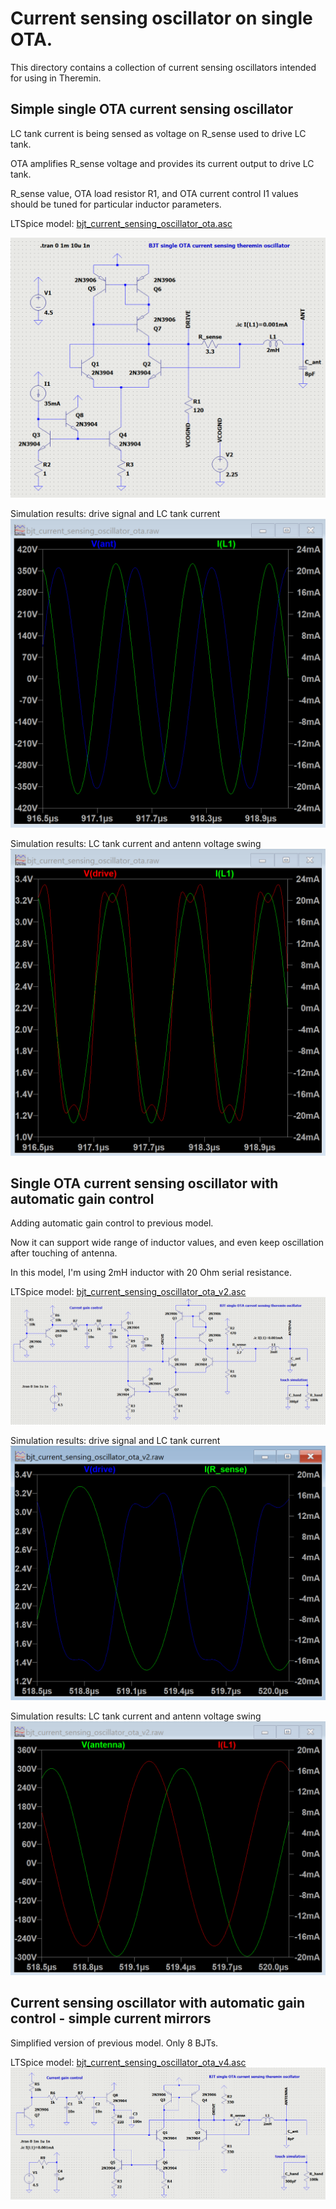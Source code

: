 Current sensing oscillator on single OTA.
=========================================

This directory contains a collection of current sensing oscillators intended for using in Theremin.


Simple single OTA current sensing oscillator
--------------------------------------------

LC tank current is being sensed as voltage on R_sense used to drive LC tank.

OTA amplifies R_sense voltage and provides its current output to drive LC tank.

R_sense value, OTA load resistor R1, and OTA current control I1 values should be tuned for particular inductor parameters.


LTSpice model: [bjt_current_sensing_oscillator_ota.asc](bjt_current_sensing_oscillator_ota.asc)

![Spice model](images/current_sensing_oscillator_ota_ltspice_model.png)

Simulation results: drive signal and LC tank current
![drive signal and LC tank current](images/current_sensing_oscillator_ota_ltspice_model_simulation_results_antenna_swing_and_lc_current.png)

Simulation results: LC tank current and antenn voltage swing
![LC tank current and antenn voltage swing](images/current_sensing_oscillator_ota_ltspice_model_simulation_results_drive_and_lc_tank_current.png)


Single OTA current sensing oscillator with automatic gain control
-----------------------------------------------------------------

Adding automatic gain control to previous model.

Now it can support wide range of inductor values, and even keep oscillation after touching of antenna.

In this model, I'm using 2mH inductor with 20 Ohm serial resistance.

LTSpice model: [bjt_current_sensing_oscillator_ota_v2.asc](bjt_current_sensing_oscillator_ota_v2.asc)
![Spice model](images/current_sensing_oscillator_ota_auto_gain_control_ltspice_model.png)

Simulation results: drive signal and LC tank current
![drive signal and LC tank current](images/current_sensing_oscillator_ota_auto_gain_control_ltspice_model_simulation_results_drive_and_lc_tank_current.png)

Simulation results: LC tank current and antenn voltage swing
![LC tank current and antenn voltage swing](images/current_sensing_oscillator_ota_auto_gain_control_ltspice_model_simulation_results_antenna_swing_and_lc_current.png)


Current sensing oscillator with automatic gain control - simple current mirrors
-------------------------------------------------------------------------------

Simplified version of previous model.
Only 8 BJTs.

LTSpice model: [bjt_current_sensing_oscillator_ota_v4.asc](bjt_current_sensing_oscillator_ota_v4.asc)
![Spice model](images/current_sensing_oscillator_ota_auto_gain_control_simplified_ltspice_model.png)


